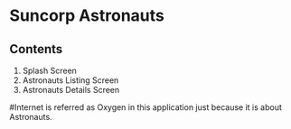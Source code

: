 # Suncorp Astronauts

## Contents

1. Splash Screen
2. Astronauts Listing Screen
3. Astronauts Details Screen

#Internet is referred as Oxygen in this application just because it is about Astronauts.